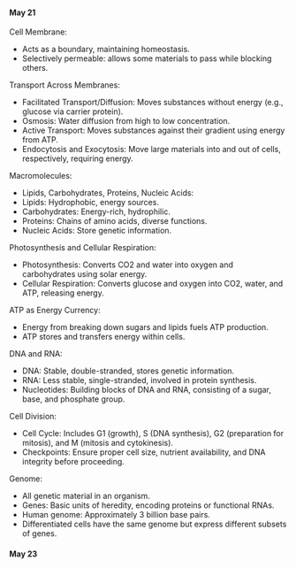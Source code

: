#### May 21
Cell Membrane:
- Acts as a boundary, maintaining homeostasis.
- Selectively permeable: allows some materials to pass while blocking others.
    

Transport Across Membranes:
- Facilitated Transport/Diffusion: Moves substances without energy (e.g., glucose via carrier protein).
- Osmosis: Water diffusion from high to low concentration.
- Active Transport: Moves substances against their gradient using energy from ATP.
- Endocytosis and Exocytosis: Move large materials into and out of cells, respectively, requiring energy.


Macromolecules:
- Lipids, Carbohydrates, Proteins, Nucleic Acids:
- Lipids: Hydrophobic, energy sources.
- Carbohydrates: Energy-rich, hydrophilic.
- Proteins: Chains of amino acids, diverse functions.
- Nucleic Acids: Store genetic information.
    
Photosynthesis and Cellular Respiration:
- Photosynthesis: Converts CO2 and water into oxygen and carbohydrates using solar energy.
- Cellular Respiration: Converts glucose and oxygen into CO2, water, and ATP, releasing energy.
    

ATP as Energy Currency:
- Energy from breaking down sugars and lipids fuels ATP production.
- ATP stores and transfers energy within cells.
    

DNA and RNA:
- DNA: Stable, double-stranded, stores genetic information.
- RNA: Less stable, single-stranded, involved in protein synthesis.
- Nucleotides: Building blocks of DNA and RNA, consisting of a sugar, base, and phosphate group.
    

Cell Division:
- Cell Cycle: Includes G1 (growth), S (DNA synthesis), G2 (preparation for mitosis), and M (mitosis and cytokinesis).
- Checkpoints: Ensure proper cell size, nutrient availability, and DNA integrity before proceeding.
    

Genome:
- All genetic material in an organism.
- Genes: Basic units of heredity, encoding proteins or functional RNAs.
- Human genome: Approximately 3 billion base pairs.
- Differentiated cells have the same genome but express different subsets of genes.

#### May 23